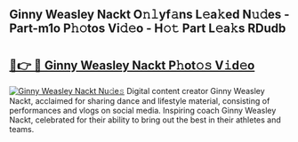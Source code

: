 ## Ginny Weasley Nackt O𝚗𝚕yf𝚊ns L𝚎a𝚔ed N𝚞𝚍es - Part-m1o P𝚑𝚘tos Vi𝚍𝚎o - H𝚘𝚝 Part L𝚎a𝚔s RDudb

# <h2><a href="http://kfexv6g.oniu.top/?m=Ginny+Weasley+Nackt">🔗👉 🔴 Ginny Weasley Nackt P𝚑ot𝚘𝚜 V𝚒d𝚎o</a></h2>

[![Ginny Weasley Nackt Nu𝚍e𝚜](https://i.imgur.com/0qMVB7G.gif)](http://kfexv6g.oniu.top/?m=Ginny+Weasley+Nackt)
Digital content creator Ginny Weasley Nackt, acclaimed for sharing dance and lifestyle material, consisting of performances and vlogs on social media. Inspiring coach Ginny Weasley Nackt, celebrated for their ability to bring out the best in their athletes and teams.  
